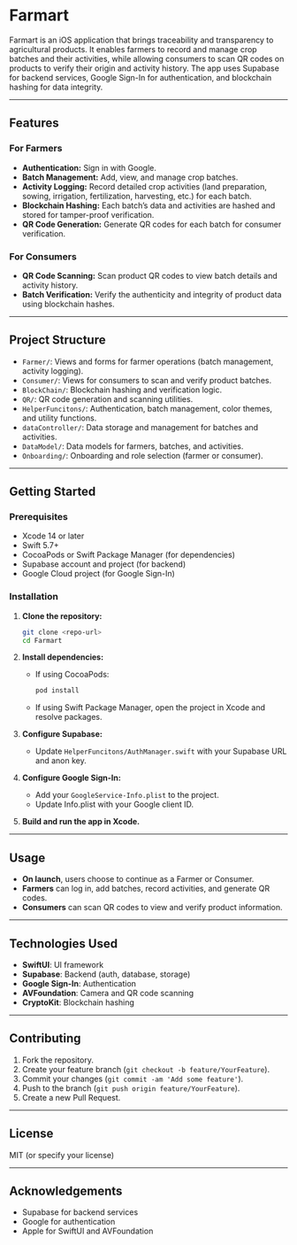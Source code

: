 # Farmart

Farmart is an iOS application that brings traceability and transparency to agricultural products. It enables farmers to record and manage crop batches and their activities, while allowing consumers to scan QR codes on products to verify their origin and activity history. The app uses Supabase for backend services, Google Sign-In for authentication, and blockchain hashing for data integrity.

---

## Features

### For Farmers
- **Authentication:** Sign in with Google.
- **Batch Management:** Add, view, and manage crop batches.
- **Activity Logging:** Record detailed crop activities (land preparation, sowing, irrigation, fertilization, harvesting, etc.) for each batch.
- **Blockchain Hashing:** Each batch’s data and activities are hashed and stored for tamper-proof verification.
- **QR Code Generation:** Generate QR codes for each batch for consumer verification.

### For Consumers
- **QR Code Scanning:** Scan product QR codes to view batch details and activity history.
- **Batch Verification:** Verify the authenticity and integrity of product data using blockchain hashes.

---

## Project Structure

- `Farmer/`: Views and forms for farmer operations (batch management, activity logging).
- `Consumer/`: Views for consumers to scan and verify product batches.
- `BlockChain/`: Blockchain hashing and verification logic.
- `QR/`: QR code generation and scanning utilities.
- `HelperFuncitons/`: Authentication, batch management, color themes, and utility functions.
- `dataController/`: Data storage and management for batches and activities.
- `DataModel/`: Data models for farmers, batches, and activities.
- `Onboarding/`: Onboarding and role selection (farmer or consumer).

---

## Getting Started

### Prerequisites

- Xcode 14 or later
- Swift 5.7+
- CocoaPods or Swift Package Manager (for dependencies)
- Supabase account and project (for backend)
- Google Cloud project (for Google Sign-In)

### Installation

1. **Clone the repository:**
   ```sh
   git clone <repo-url>
   cd Farmart
   ```

2. **Install dependencies:**
   - If using CocoaPods:
     ```sh
     pod install
     ```
   - If using Swift Package Manager, open the project in Xcode and resolve packages.

3. **Configure Supabase:**
   - Update `HelperFuncitons/AuthManager.swift` with your Supabase URL and anon key.

4. **Configure Google Sign-In:**
   - Add your `GoogleService-Info.plist` to the project.
   - Update Info.plist with your Google client ID.

5. **Build and run the app in Xcode.**

---

## Usage

- **On launch**, users choose to continue as a Farmer or Consumer.
- **Farmers** can log in, add batches, record activities, and generate QR codes.
- **Consumers** can scan QR codes to view and verify product information.

---

## Technologies Used

- **SwiftUI**: UI framework
- **Supabase**: Backend (auth, database, storage)
- **Google Sign-In**: Authentication
- **AVFoundation**: Camera and QR code scanning
- **CryptoKit**: Blockchain hashing

---

## Contributing

1. Fork the repository.
2. Create your feature branch (`git checkout -b feature/YourFeature`).
3. Commit your changes (`git commit -am 'Add some feature'`).
4. Push to the branch (`git push origin feature/YourFeature`).
5. Create a new Pull Request.

---

## License

MIT (or specify your license)

---

## Acknowledgements

- Supabase for backend services
- Google for authentication
- Apple for SwiftUI and AVFoundation 